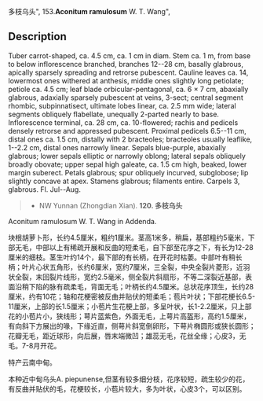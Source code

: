 多枝乌头",
153.**Aconitum ramulosum** W. T. Wang",

## Description
Tuber carrot-shaped, ca. 4.5 cm, ca. 1 cm in diam. Stem ca. 1 m, from base to below inflorescence branched, branches 12--28 cm, basally glabrous, apically sparsely spreading and retrorse pubescent. Cauline leaves ca. 14, lowermost ones withered at anthesis, middle ones slightly long petiolate; petiole ca. 4.5 cm; leaf blade orbicular-pentagonal, ca. 6 × 7 cm, abaxially glabrous, adaxially sparsely pubescent at veins, 3-sect; central segment rhombic, subpinnatisect, ultimate lobes linear, ca. 2.5 mm wide; lateral segments obliquely flabellate, unequally 2-parted nearly to base. Inflorescence terminal, ca. 28 cm, ca. 10-flowered; rachis and pedicels densely retrorse and appressed pubescent. Proximal pedicels 6.5--11 cm, distal ones ca. 1.5 cm, distally with 2 bracteoles; bracteoles usually leaflike, 1--2.2 cm, distal ones narrowly linear. Sepals blue-purple, abaxially glabrous; lower sepals elliptic or narrowly oblong; lateral sepals obliquely broadly obovate; upper sepal high galeate, ca. 1.5 cm high, beaked, lower margin suberect. Petals glabrous; spur obliquely incurved, subglobose; lip slightly concave at apex. Stamens glabrous; filaments entire. Carpels 3, glabrous. Fl. Jul--Aug.

> * NW Yunnan (Zhongdian Xian).
**120. 多枝乌头**

Aconitum ramulosum W. T. Wang in Addenda.

块根胡萝卜形，长约4.5厘米，粗约1厘米。茎高1米多，稍扁，基部粗约5毫米，下部无毛，中部以上有稀疏开展和反曲的短柔毛，自下部至花序之下，有长为12-28厘米的细枝。茎生叶约14个，最下部的有长柄，在开花时枯萎。中部叶有稍长柄；叶片心状五角形，长约6厘米，宽约7厘米，三全裂，中央全裂片菱形，近羽状全裂，末回裂片线形，宽约2.5毫米，侧全裂片斜扇形，不等二深裂近基部，表面沿稍下陷的脉有疏柔毛，背面无毛；叶柄长约4.5厘米。总状花序顶生，长约28厘米，约有10花；轴和花梗密被反曲并贴伏的短柔毛；苞片叶状；下部花梗长6.5-11厘米，上部的长1.5厘米；小苞片生花梗上部，多呈叶状，长1-2.2厘米，只上部花的小苞片小，狭线形；萼片蓝紫色，外面无毛，上萼片高盔形，高约1.5厘米，有向斜下方展出的喙，下缘近直，侧萼片斜宽倒卵形，下萼片椭圆形或狭长圆形；花瓣无毛，距近球形，向后展，唇末端微凹；雄蕊无毛，花丝全缘；心皮3，无毛。7-8月开花。

特产云南中甸。

本种近中甸乌头A. piepunense,但茎有较多细分枝，花序较短，疏生较少的花，有反曲并贴伏的毛，花梗较长，小苞片较大，多为叶状，心皮3个，可以区别。
